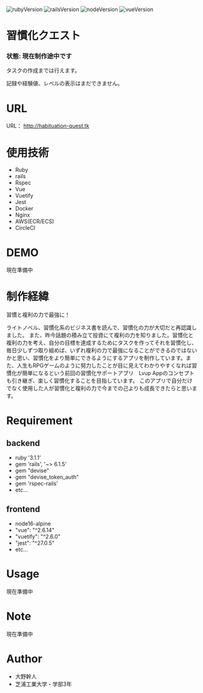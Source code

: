 ![rubyVersion](https://img.shields.io/badge/ruby-3.1.1-red)
![railsVersion](https://img.shields.io/badge/rails-6.1.5-red)
![nodeVersion](https://img.shields.io/badge/node-16-success)
![vueVersion](https://img.shields.io/badge/vue-2.6.14-success)

# 習慣化クエスト

### 状態: 現在制作途中です
タスクの作成までは行えます。

記録や経験値、レベルの表示はまだできません。

# URL
URL： http://habituation-quest.tk

# 使用技術
* Ruby
* rails
* Rspec
* Vue
* Vuetify
* Jest
* Docker
* Nginx
* AWS(ECR/ECS)
* CircleCI
 
# DEMO
 
現在準備中
 
# 制作経緯
 
習慣と複利の力で最強に！　

ライトノベル、習慣化系のビジネス書を読んで、習慣化の力が大切だと再認識しました。
また、昨今話題の積み立て投資にて複利の力を知りました。習慣化と複利の力を考え、自分の目標を達成するためにタスクを作ってそれを習慣化し、毎日少しずつ取り組めば、いずれ複利の力で最強になることができるのではないかと思い、習慣化をより簡単にできるようにするアプリを制作しています。また、人生もRPGゲームのように努力したことが目に見えてわかりやすくなれば習慣化が簡単になるという前回の習慣化サポートアプリ　Lvup Appのコンセプトも引き継ぎ、楽しく習慣化することを目指しています。
このアプリで自分だけでなく使用した人が習慣化と複利の力で今までの己よりも成長できたらと思います。
 
# Requirement
 
## backend
* ruby '3.1.1'
* gem 'rails', '~> 6.1.5'
* gem "devise"
* gem "devise_token_auth"
* gem 'rspec-rails'
* etc...

## frontend
* node16-alpine
* "vue": "^2.6.14"
* "vuetify": "^2.6.0"
* "jest": "^27.0.5"
* etc...

 
# Usage
 
現在準備中
 
# Note
 
現在準備中
 
# Author
 
* 大野幹人
* 芝浦工業大学・学部3年
